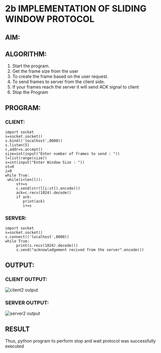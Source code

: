 # 2b IMPLEMENTATION OF SLIDING WINDOW PROTOCOL
## AIM:
## ALGORITHM:
1. Start the program.
2. Get the frame size from the user
3. To create the frame based on the user request.
4. To send frames to server from the client side.
5. If your frames reach the server it will send ACK signal to client
6. Stop the Program
## PROGRAM:
### CLIENT:
```
import socket
s=socket.socket()
s.bind(('localhost',8000))
s.listen(5)
c,addr=s.accept()
size=int(input("Enter number of frames to send : "))
l=list(range(size))
s=int(input("Enter Window Size : "))
st=0
i=0
while True:
 while(i<len(l)):
     st+=s
     c.send(str(l[i:st]).encode())
     ack=c.recv(1024).decode()
     if ack:
        print(ack)
        i+=s
```

### SERVER:
```
import socket
s=socket.socket()
s.connect(('localhost',8000))
while True: 
     print(s.recv(1024).decode())
     s.send("acknowledgement recived from the server".encode())
```
     
## OUTPUT:

### CLIENT OUTPUT:
![client2 output](https://github.com/tamizhselvan23013460/2b_SLIDING_WINDOW_PROTOCOL/assets/150231370/46988984-2911-49de-ac3f-1f918ab8a15f)

### SERVER OUTPUT:
![server2 output](https://github.com/tamizhselvan23013460/2b_SLIDING_WINDOW_PROTOCOL/assets/150231370/247ecade-d10c-4c71-b022-1d60a14367f8)



## RESULT
Thus, python program to perform stop and wait protocol was successfully executed
